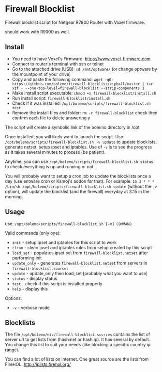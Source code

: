 # Firewall Blocklist
Firewall blocklist script for Netgear R7800 Router with Voxel firmware.

should work with R9000 as well.

## Install
* You need to have Voxel's Firmware: https://www.voxel-firmware.com
* Connect to router's terminal with ssh or telnet
* Go to the attached drive (USB): `cd /mnt/optware/` (or change optware by the mountpoint of your drive)
* Copy and paste the following command: `wget -qO- https://github.com/bolemo/firewall-blocklist/zipball/master | tar xzf - --one-top-level=firewall-blocklist --strip-components 1`
* Make install script executable: `chmod +x firewall-blocklist/install.sh`
* Run install script: `firewall-blocklist/install.sh`
* Check if it was installed: `/opt/bolemo/scripts/firewall-blocklist.sh test`
* Remove the install files and folder: `rm -r firewall-blocklist` check then confirm each file to delete answering y

The script will create a symbolic link of the bolemo directory in /opt

Once installed, you will likely want to launch the script.
Use `/opt/bolemo/scripts/firewall-blocklist.sh -v update` to update blocklists, generate netset, setup ipset and iptables. Use of `-v` is to see the progress as it takes several minutes to process (be patient).

Anytime, you can use `/opt/bolemo/scripts/firewall-blocklist.sh status` to check everything is up and running or not.

You will probably want to setup a cron job to update the blocklists once a day (use entware cron or Kamoj's addon for that). For example: `15 3 * * * /bin/sh /opt/bolemo/scripts/firewall-blocklist.sh update` (without the `-v` option), will update the blocklist (and the firewall) everyday at 3:15 in the morning.

## Usage
use: `/opt/bolemo/scripts/firewall-blocklist.sh [-v] COMMAND`

Valid commands (only one):
* `init` - setup ipset and iptables for this script to work
* `clean` - clean ipset and iptables rules from setup created by this script
* `load_set` - populates ipset set from `firewall-blocklist.netset` after performing init
* `update_only` - generates `firewall-blocklist.netset` from servers in `firewall-blocklist.sources`
* `update` - update_only then load_set [probably what you want to use]
* `status` - display status
* `test` - check if this script is installed properly
* `help` - display this

Options:
* `-v` - verbose mode

## Blocklists
The file `/opt/bolemo/etc/firewall-blocklist.sources` contains the list of server url to get lists from (hash:net or hash:ip). It has several by default. You change this list to suit your needs (like blocking a specific country ip range).

You can find a lot of lists on internet. One great source are the lists from FireHOL: http://iplists.firehol.org/
